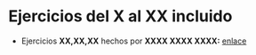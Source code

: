 # Ejercicios del X al XX incluido
- Ejercicios **XX,XX,XX** hechos por **XXXX XXXX XXXX:** [enlace](https://github.com/)
